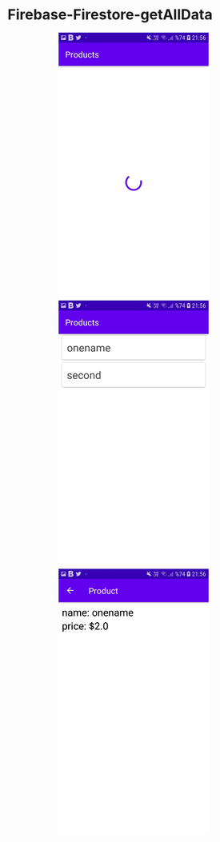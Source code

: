 # Firebase-Firestore-getAllData
<p align="center">
  <img src="images/ss1.jpg" width="300" />
  <img src="images/ss2.jpg" width="300" />
  <img src="images/ss3.jpg" width="300" />
</p>
